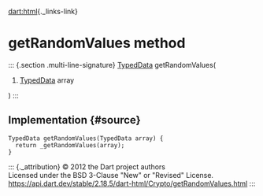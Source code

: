 [dart:html](../../dart-html/dart-html-library){._links-link}

getRandomValues method
======================

::: {.section .multi-line-signature}
[TypedData](../../dart-typed_data/typeddata-class) getRandomValues(

1.  [TypedData](../../dart-typed_data/typeddata-class) array

)
:::

Implementation {#source}
--------------

``` {.language-dart data-language="dart"}
TypedData getRandomValues(TypedData array) {
  return _getRandomValues(array);
}
```

::: {._attribution}
© 2012 the Dart project authors\
Licensed under the BSD 3-Clause \"New\" or \"Revised\" License.\
<https://api.dart.dev/stable/2.18.5/dart-html/Crypto/getRandomValues.html>
:::
